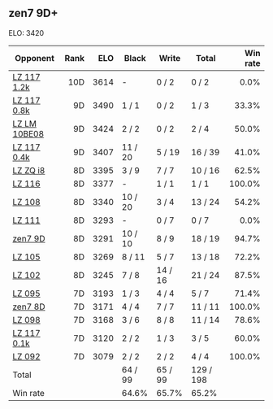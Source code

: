 ## zen7 9D+ ##

ELO: 3420

Opponent | Rank | ELO | Black | Write | Total | Win rate
---------|-----:|----:|-------|-------|-------|-------:
[LZ 117 1.2k](LZ%20117%201.2k.md) | 10D | 3614 | - | 0 / 2 | 0 / 2 | 0.0%
[LZ 117 0.8k](LZ%20117%200.8k.md) | 9D | 3490 | 1 / 1 | 0 / 2 | 1 / 3 | 33.3%
[LZ LM 10BE08](LZ%20LM%2010BE08.md) | 9D | 3424 | 2 / 2 | 0 / 2 | 2 / 4 | 50.0%
[LZ 117 0.4k](LZ%20117%200.4k.md) | 9D | 3407 | 11 / 20 | 5 / 19 | 16 / 39 | 41.0%
[LZ ZQ i8](LZ%20ZQ%20i8.md) | 8D | 3395 | 3 / 9 | 7 / 7 | 10 / 16 | 62.5%
[LZ 116](LZ%20116.md) | 8D | 3377 | - | 1 / 1 | 1 / 1 | 100.0%
[LZ 108](LZ%20108.md) | 8D | 3340 | 10 / 20 | 3 / 4 | 13 / 24 | 54.2%
[LZ 111](LZ%20111.md) | 8D | 3293 | - | 0 / 7 | 0 / 7 | 0.0%
[zen7 9D](zen7%209D.md) | 8D | 3291 | 10 / 10 | 8 / 9 | 18 / 19 | 94.7%
[LZ 105](LZ%20105.md) | 8D | 3269 | 8 / 11 | 5 / 7 | 13 / 18 | 72.2%
[LZ 102](LZ%20102.md) | 8D | 3245 | 7 / 8 | 14 / 16 | 21 / 24 | 87.5%
[LZ 095](LZ%20095.md) | 7D | 3193 | 1 / 3 | 4 / 4 | 5 / 7 | 71.4%
[zen7 8D](zen7%208D.md) | 7D | 3171 | 4 / 4 | 7 / 7 | 11 / 11 | 100.0%
[LZ 098](LZ%20098.md) | 7D | 3168 | 3 / 6 | 8 / 8 | 11 / 14 | 78.6%
[LZ 117 0.1k](LZ%20117%200.1k.md) | 7D | 3120 | 2 / 2 | 1 / 3 | 3 / 5 | 60.0%
[LZ 092](LZ%20092.md) | 7D | 3079 | 2 / 2 | 2 / 2 | 4 / 4 | 100.0%
Total | | | 64 / 99 | 65 / 99 | 129 / 198 | 
Win rate| | | 64.6% | 65.7% | 65.2% | 
